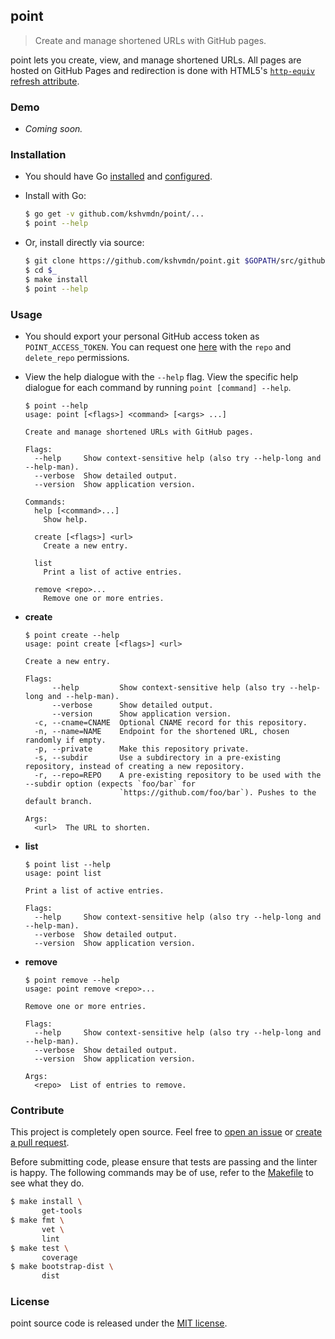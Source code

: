 ## point

> Create and manage shortened URLs with GitHub pages.

point lets you create, view, and manage shortened URLs. All pages are hosted on GitHub Pages and redirection is done with HTML5's [`http-equiv` refresh attribute](https://developer.mozilla.org/en/docs/Web/HTML/Element/meta#attr-http-equiv).

### Demo

- _Coming soon._

### Installation

  - You should have Go [installed](https://golang.org/doc/install) and [configured](https://golang.org/doc/install#testing).

  - Install with Go:

    ```sh
    $ go get -v github.com/kshvmdn/point/...
    $ point --help
    ```

  - Or, install directly via source:

    ```sh
    $ git clone https://github.com/kshvmdn/point.git $GOPATH/src/github.com/kshvmdn/point
    $ cd $_
    $ make install
    $ point --help
    ```

### Usage

  - You should export your personal GitHub access token as `POINT_ACCESS_TOKEN`. You can request one [here](https://github.com/settings/tokens) with the `repo` and `delete_repo` permissions.

  - View the help dialogue with the `--help` flag. View the specific help dialogue for each command by running `point [command] --help`.

    ```console
    $ point --help
    usage: point [<flags>] <command> [<args> ...]

    Create and manage shortened URLs with GitHub pages.

    Flags:
      --help     Show context-sensitive help (also try --help-long and --help-man).
      --verbose  Show detailed output.
      --version  Show application version.

    Commands:
      help [<command>...]
        Show help.

      create [<flags>] <url>
        Create a new entry.

      list
        Print a list of active entries.

      remove <repo>...
        Remove one or more entries.

    ```

  - **create**

    ```console
    $ point create --help
    usage: point create [<flags>] <url>

    Create a new entry.

    Flags:
          --help         Show context-sensitive help (also try --help-long and --help-man).
          --verbose      Show detailed output.
          --version      Show application version.
      -c, --cname=CNAME  Optional CNAME record for this repository.
      -n, --name=NAME    Endpoint for the shortened URL, chosen randomly if empty.
      -p, --private      Make this repository private.
      -s, --subdir       Use a subdirectory in a pre-existing repository, instead of creating a new repository.
      -r, --repo=REPO    A pre-existing repository to be used with the --subdir option (expects `foo/bar` for
                         `https://github.com/foo/bar`). Pushes to the default branch.

    Args:
      <url>  The URL to shorten.

    ```

  - **list**

    ```console
    $ point list --help
    usage: point list

    Print a list of active entries.

    Flags:
      --help     Show context-sensitive help (also try --help-long and --help-man).
      --verbose  Show detailed output.
      --version  Show application version.

    ```

  - **remove**

    ```console
    $ point remove --help
    usage: point remove <repo>...

    Remove one or more entries.

    Flags:
      --help     Show context-sensitive help (also try --help-long and --help-man).
      --verbose  Show detailed output.
      --version  Show application version.

    Args:
      <repo>  List of entries to remove.

    ```

### Contribute

This project is completely open source. Feel free to [open an issue](https://github.com/kshvmdn/point/issues) or [create a pull request](https://github.com/kshvmdn/point/pulls).

Before submitting code, please ensure that tests are passing and the linter is happy. The following commands may be of use, refer to the [Makefile](./Makefile) to see what they do.

```sh
$ make install \
       get-tools
$ make fmt \
       vet \
       lint
$ make test \
       coverage
$ make bootstrap-dist \
       dist
```

### License

point source code is released under the [MIT license](./LICENSE).

